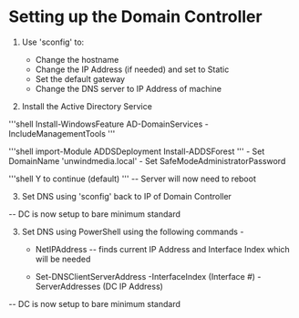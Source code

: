 # Setting up the Domain Controller 

1. Use 'sconfig' to:
    - Change the hostname
    - Change the IP Address (if needed) and set to Static
    - Set the default gateway
    - Change the DNS server to IP Address of machine 
 
2. Install the Active Directory Service

'''shell
Install-WindowsFeature AD-DomainServices -IncludeManagementTools
'''

'''shell
import-Module ADDSDeployment
Install-ADDSForest
'''
    - Set DomainName 'unwindmedia.local'
    - Set SafeModeAdministratorPassword

'''shell
Y to continue (default)
'''
-- Server will now need to reboot

3. Set DNS using 'sconfig' back to IP of Domain Controller

-- DC is now setup to bare minimum standard

3. Set DNS using PowerShell using the following commands -

    - NetIPAddress
    -- finds current IP Address and Interface Index which will be needed
    
    - Set-DNSClientServerAddress -InterfaceIndex (Interface #) -ServerAddresses (DC IP Address)

-- DC is now setup to bare minimum standard